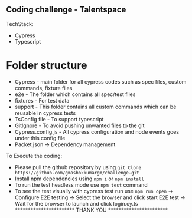 ## Coding challenge - Talentspace

TechStack:
 - Cypress
 - Typescript

# Folder structure
 * Cypress - main folder for all cypress codes such as spec files, custom commands, fixture files 
 * e2e - The folder which contains all spec/test files
 * fixtures - For test data
 * support - This folder contains all custom commands which can be reusable in cypress tests
 * TsConfig file - To support typescript 
 * GitIgnore - To avoid pushing unwanted files to the git
 * Cypress.config.js - All cypress configuration and node events goes under this config file
 * Packet.json -> Dependency management

To Execute the coding:

* Please pull the github repository by using `git Clone https://github.com/gmashokkumargm/challenge.git`
* Install npm dependencies using `npm i` or `npm install`
* To run the test headless mode use `npm test` command
* To see the test visually with cypress test run use `npm run open` 
    -> Configure E2E testing
    -> Select the browser and click start E2E test
    -> Wait for the browser to launch and click login.cy.ts
*********************** THANK YOU ***********************

